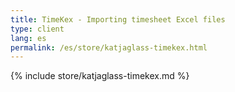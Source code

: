 ```yaml
---
title: TimeKex - Importing timesheet Excel files
type: client
lang: es
permalink: /es/store/katjaglass-timekex.html
---
```


{% include store/katjaglass-timekex.md %}
